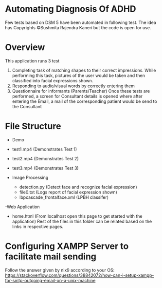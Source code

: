 # Automating Diagnosis Of ADHD
Few tests based on DSM 5 have been automated in following test. The idea has Copyrights ©Sushmita Rajendra Kaneri but the code is open for use.

# Overview

This application runs 3 test
1) Completing task of matching shapes to their correct impressions. While performing this task, pictures of the user would be taken and then classified into facial expressions shown.
2) Responding to audio/visual words by correctly entering them
3) Questionnaire for informants (Parents/Teacher)
Once these tests are performed, a screen for Consultant details is opened where after entering the Email, a mail of the corresponding patient would be send to the Consultant

# File Structure

- Demo
 - test1.mp4                      (Demonstrates Test 1)
 - test2.mp4                      (Demonstrates Test 2)
 - test3.mp4                      (Demonstrates Test 3)

- Image Processing
  - detection.py                   (Detect face and recognize facial expression)
  - file0.txt                      (Logs report of facial expression shown)
  - lbpcascade_frontalface.xml     (LPBH classifer)

-Web Application
 - home.html                      (From localhost open this page to get started with the application)
Rest of the files in this folder can be related based on the links in respective pages.

# Configuring XAMPP Server to facilitate mail sending

Follow the answer given by nix9 according to your OS:
https://stackoverflow.com/questions/38842072/how-can-i-setup-xampp-for-smtp-outgoing-email-on-a-unix-machine

